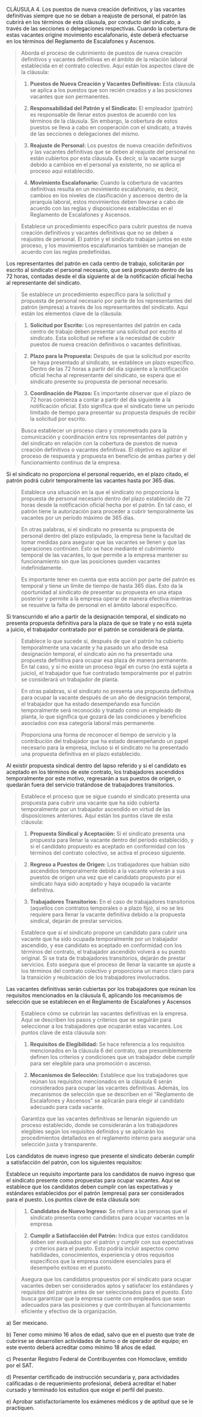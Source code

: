 CLÁUSULA 4. Los puestos de nueva creación definitivos, y las vacantes definitivas siempre
que no se deban a reajuste de personal, el patrón las cubrirá en los términos de esta cláusula,
por conducto del sindicato, a través de las secciones o delegaciones respectivas. Cuando la
cobertura de estas vacantes origine movimiento escalafonario, éste deberá efectuarse en los
términos del Reglamento de Escalafones y Ascensos.

> Aborda el proceso de cubrimiento de puestos de nueva creación definitivos y vacantes definitivas en el ámbito de la relación laboral establecida en el contrato colectivo. Aquí están los aspectos clave de la cláusula:

> 1. **Puestos de Nueva Creación y Vacantes Definitivas:** Esta cláusula se aplica a los puestos que son recién creados y a las posiciones vacantes que son permanentes.

> 2. **Responsabilidad del Patrón y el Sindicato:** El empleador (patrón) es responsable de llenar estos puestos de acuerdo con los términos de la cláusula. Sin embargo, la cobertura de estos puestos se lleva a cabo en cooperación con el sindicato, a través de las secciones o delegaciones del mismo.

> 3. **Reajuste de Personal:** Los puestos de nueva creación definitivos y las vacantes definitivas que se deben al reajuste del personal no están cubiertos por esta cláusula. Es decir, si la vacante surge debido a cambios en el personal ya existente, no se aplica el proceso aquí establecido.

> 4. **Movimiento Escalafonario:** Cuando la cobertura de vacantes definitivas resulta en un movimiento escalafonario, es decir, cambios en los niveles de clasificación y ascensos dentro de la jerarquía laboral, estos movimientos deben llevarse a cabo de acuerdo con las reglas y disposiciones establecidas en el Reglamento de Escalafones y Ascensos.

> Establece un procedimiento específico para cubrir puestos de nueva creación definitivos y vacantes definitivas que no se deben a reajustes de personal. El patrón y el sindicato trabajan juntos en este proceso, y los movimientos escalafonarios también se manejan de acuerdo con las reglas predefinidas.

Los representantes del patrón en cada centro de trabajo, solicitarán por escrito al sindicato el
personal necesario, que será propuesto dentro de las 72 horas, contadas desde el día siguiente
al de la notificación oficial hecha al representante del sindicato. 

> Se establece un procedimiento específico para la solicitud y propuesta de personal necesario por parte de los representantes del patrón (empresa) a través de los representantes del sindicato. Aquí están los elementos clave de la cláusula:

> 1. **Solicitud por Escrito:** Los representantes del patrón en cada centro de trabajo deben presentar una solicitud por escrito al sindicato. Esta solicitud se refiere a la necesidad de cubrir puestos de nueva creación definitivos o vacantes definitivas.

> 2. **Plazo para la Propuesta:** Después de que la solicitud por escrito se haya presentado al sindicato, se establece un plazo específico. Dentro de las 72 horas a partir del día siguiente a la notificación oficial hecha al representante del sindicato, se espera que el sindicato presente su propuesta de personal necesario.

> 3. **Coordinación de Plazos:** Es importante observar que el plazo de 72 horas comienza a contar a partir del día siguiente a la notificación oficial. Esto significa que el sindicato tiene un periodo limitado de tiempo para presentar su propuesta después de recibir la solicitud por escrito.

> Busca establecer un proceso claro y cronometrado para la comunicación y coordinación entre los representantes del patrón y del sindicato en relación con la cobertura de puestos de nueva creación definitivos o vacantes definitivas. El objetivo es agilizar el proceso de respuesta y propuesta en beneficio de ambas partes y del funcionamiento continuo de la empresa.

Si el sindicato no proporciona el personal requerido, en el plazo citado, el patrón podrá cubrir
temporalmente las vacantes hasta por 365 días.

> Establece una situación en la que el sindicato no proporciona la propuesta de personal necesario dentro del plazo establecido de 72 horas desde la notificación oficial hecha por el patrón. En tal caso, el patrón tiene la autorización para proceder a cubrir temporalmente las vacantes por un período máximo de 365 días.

> En otras palabras, si el sindicato no presenta su propuesta de personal dentro del plazo estipulado, la empresa tiene la facultad de tomar medidas para asegurar que las vacantes se llenen y que las operaciones continúen. Esto se hace mediante el cubrimiento temporal de las vacantes, lo que permite a la empresa mantener su funcionamiento sin que las posiciones queden vacantes indefinidamente.

> Es importante tener en cuenta que esta acción por parte del patrón es temporal y tiene un límite de tiempo de hasta 365 días. Esto da la oportunidad al sindicato de presentar su propuesta en una etapa posterior y permite a la empresa operar de manera efectiva mientras se resuelve la falta de personal en el ámbito laboral específico.

Si transcurrido el año a partir de la designación temporal, el sindicato no presenta propuesta
definitiva para la plaza de que se trate y no está sujeta a juicio, el trabajador contratado por el
patrón se considerará de planta. 

> Establece lo que sucede si, después de que el patrón ha cubierto temporalmente una vacante y ha pasado un año desde esa designación temporal, el sindicato aún no ha presentado una propuesta definitiva para ocupar esa plaza de manera permanente. En tal caso, y si no existe un proceso legal en curso (no está sujeta a juicio), el trabajador que fue contratado temporalmente por el patrón se considerará un trabajador de planta.

> En otras palabras, si el sindicato no presenta una propuesta definitiva para ocupar la vacante después de un año de designación temporal, el trabajador que ha estado desempeñando esa función temporalmente será reconocido y tratado como un empleado de planta, lo que significa que gozará de las condiciones y beneficios asociados con esa categoría laboral más permanente.

> Proporciona una forma de reconocer el tiempo de servicio y la contribución del trabajador que ha estado desempeñando un papel necesario para la empresa, incluso si el sindicato no ha presentado una propuesta definitiva en el plazo establecido.

Al existir propuesta sindical dentro del lapso referido y si el candidato es aceptado en los
términos de este contrato, los trabajadores ascendidos temporalmente por este motivo,
regresarán a sus puestos de origen, o quedarán fuera del servicio tratándose de trabajadores
transitorios.

> Establece el proceso que se sigue cuando el sindicato presenta una propuesta para cubrir una vacante que ha sido cubierta temporalmente por un trabajador ascendido en virtud de las disposiciones anteriores. Aquí están los puntos clave de esta cláusula:

> 1. **Propuesta Sindical y Aceptación:** Si el sindicato presenta una propuesta para llenar la vacante dentro del período establecido, y si el candidato propuesto es aceptado en conformidad con los términos del contrato colectivo, se activa el proceso siguiente.

> 2. **Regreso a Puestos de Origen:** Los trabajadores que habían sido ascendidos temporalmente debido a la vacante volverán a sus puestos de origen una vez que el candidato propuesto por el sindicato haya sido aceptado y haya ocupado la vacante definitiva.

> 3. **Trabajadores Transitorios:** En el caso de trabajadores transitorios (aquellos con contratos temporales o a plazo fijo), si no se les requiere para llenar la vacante definitiva debido a la propuesta sindical, dejarán de prestar servicios.

> Establece que si el sindicato propone un candidato para cubrir una vacante que ha sido ocupada temporalmente por un trabajador ascendido, y ese candidato es aceptado en conformidad con los términos del contrato, el trabajador ascendido volverá a su puesto original. Si se trata de trabajadores transitorios, dejarán de prestar servicios. Esto asegura que el proceso de llenar la vacante se ajuste a los términos del contrato colectivo y proporciona un marco claro para la transición y reubicación de los trabajadores involucrados.

Las vacantes definitivas serán cubiertas por los trabajadores que reúnan los requisitos
mencionados en la cláusula 6, aplicando los mecanismos de selección que se establecen en el
Reglamento de Escalafones y Ascensos

> Establece cómo se cubrirán las vacantes definitivas en la empresa. Aquí se describen los pasos y criterios que se seguirán para seleccionar a los trabajadores que ocuparán estas vacantes. Los puntos clave de esta cláusula son:

> 1. **Requisitos de Elegibilidad:** Se hace referencia a los requisitos mencionados en la cláusula 6 del contrato, que presumiblemente definen los criterios y condiciones que un trabajador debe cumplir para ser elegible para una promoción o ascenso.

> 2. **Mecanismos de Selección:** Establece que los trabajadores que reúnan los requisitos mencionados en la cláusula 6 serán considerados para ocupar las vacantes definitivas. Además, los mecanismos de selección que se describen en el "Reglamento de Escalafones y Ascensos" se aplicarán para elegir al candidato adecuado para cada vacante.

> Garantiza que las vacantes definitivas se llenarán siguiendo un proceso establecido, donde se considerarán a los trabajadores elegibles según los requisitos definidos y se aplicarán los procedimientos detallados en el reglamento interno para asegurar una selección justa y transparente.

Los candidatos de nuevo ingreso que presente el sindicato deberán cumplir a satisfacción del
patrón, con los siguientes requisitos: 

Establece un requisito importante para los candidatos de nuevo ingreso que el sindicato presente como propuestas para ocupar vacantes. Aquí se establece que los candidatos deben cumplir con las expectativas y estándares establecidos por el patrón (empresa) para ser considerados para el puesto. Los puntos clave de esta cláusula son:

> 1. **Candidatos de Nuevo Ingreso:** Se refiere a las personas que el sindicato presenta como candidatos para ocupar vacantes en la empresa.

> 2. **Cumplir a Satisfacción del Patrón:** Indica que estos candidatos deben ser evaluados por el patrón y cumplir con sus expectativas y criterios para el puesto. Esto podría incluir aspectos como habilidades, conocimientos, experiencia y otros requisitos específicos que la empresa considere esenciales para el desempeño exitoso en el puesto.

> Asegura que los candidatos propuestos por el sindicato para ocupar vacantes deben ser considerados aptos y satisfacer los estándares y requisitos del patrón antes de ser seleccionados para el puesto. Esto busca garantizar que la empresa cuente con empleados que sean adecuados para las posiciones y que contribuyan al funcionamiento eficiente y efectivo de la organización.

a) Ser mexicano.

b) Tener como mínimo 16 años de edad, salvo que en el puesto que trate de cubrirse se
desarrollen actividades de turno o de operador de equipo; en este evento deberá acreditar como
mínimo 18 años de edad.

c) Presentar Registro Federal de Contribuyentes con Homoclave, emitido por el SAT.

d) Presentar certificado de instrucción secundaria y, para actividades calificadas o de
requerimiento profesional, deberá acreditar el haber cursado y terminado los estudios que exige
el perfil del puesto.

e) Aprobar satisfactoriamente los exámenes médicos y de aptitud que se le practiquen.

